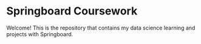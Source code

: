 # Springboard Coursework

Welcome! This is the repository that contains my data science learning and projects with Springboard.
